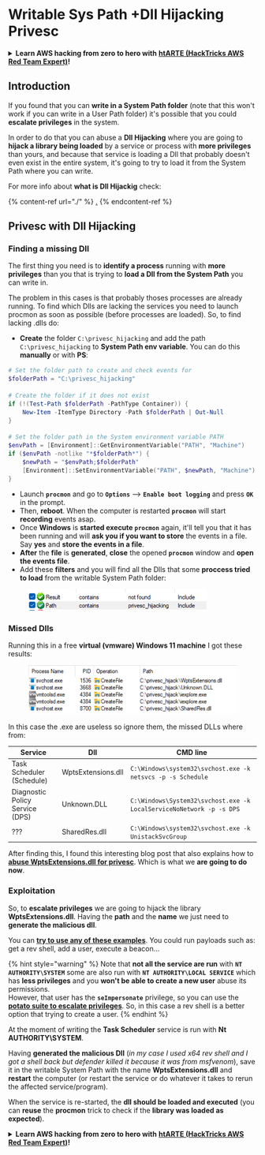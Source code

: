 # Writable Sys Path +Dll Hijacking Privesc

<details>

<summary><strong>Learn AWS hacking from zero to hero with</strong> <a href="https://training.hacktricks.xyz/courses/arte"><strong>htARTE (HackTricks AWS Red Team Expert)</strong></a><strong>!</strong></summary>

Other ways to support HackTricks:

* If you want to see your **company advertised in HackTricks** or **download HackTricks in PDF** Check the [**SUBSCRIPTION PLANS**](https://github.com/sponsors/carlospolop)!
* Get the [**official PEASS & HackTricks swag**](https://peass.creator-spring.com)
* Discover [**The PEASS Family**](https://opensea.io/collection/the-peass-family), our collection of exclusive [**NFTs**](https://opensea.io/collection/the-peass-family)
* **Join the** 💬 [**Discord group**](https://discord.gg/hRep4RUj7f) or the [**telegram group**](https://t.me/peass) or **follow** us on **Twitter** 🐦 [**@carlospolopm**](https://twitter.com/hacktricks\_live)**.**
* **Share your hacking tricks by submitting PRs to the** [**HackTricks**](https://github.com/carlospolop/hacktricks) and [**HackTricks Cloud**](https://github.com/carlospolop/hacktricks-cloud) github repos.

</details>

## Introduction

If you found that you can **write in a System Path folder** (note that this won't work if you can write in a User Path folder) it's possible that you could **escalate privileges** in the system.

In order to do that you can abuse a **Dll Hijacking** where you are going to **hijack a library being loaded** by a service or process with **more privileges** than yours, and because that service is loading a Dll that probably doesn't even exist in the entire system, it's going to try to load it from the System Path where you can write.

For more info about **what is Dll Hijackig** check:

{% content-ref url="./" %}
[.](./)
{% endcontent-ref %}

## Privesc with Dll Hijacking

### Finding a missing Dll

The first thing you need is to **identify a process** running with **more privileges** than you that is trying to **load a Dll from the System Path** you can write in.

The problem in this cases is that probably thoses processes are already running. To find which Dlls are lacking the services you need to launch procmon as soon as possible (before processes are loaded). So, to find lacking .dlls do:

* **Create** the folder `C:\privesc_hijacking` and add the path `C:\privesc_hijacking` to **System Path env variable**. You can do this **manually** or with **PS**:

```powershell
# Set the folder path to create and check events for
$folderPath = "C:\privesc_hijacking"

# Create the folder if it does not exist
if (!(Test-Path $folderPath -PathType Container)) {
    New-Item -ItemType Directory -Path $folderPath | Out-Null
}

# Set the folder path in the System environment variable PATH
$envPath = [Environment]::GetEnvironmentVariable("PATH", "Machine")
if ($envPath -notlike "*$folderPath*") {
    $newPath = "$envPath;$folderPath"
    [Environment]::SetEnvironmentVariable("PATH", $newPath, "Machine")
}
```

* Launch **`procmon`** and go to **`Options`** --> **`Enable boot logging`** and press **`OK`** in the prompt.
* Then, **reboot**. When the computer is restarted **`procmon`** will start **recording** events asap.
* Once **Windows** is **started execute `procmon`** again, it'll tell you that it has been running and will **ask you if you want to store** the events in a file. Say **yes** and **store the events in a file**.
* **After** the **file** is **generated**, **close** the opened **`procmon`** window and **open the events file**.
* Add these **filters** and you will find all the Dlls that some **proccess tried to load** from the writable System Path folder:

<figure><img src="../../../.gitbook/assets/image (945).png" alt=""><figcaption></figcaption></figure>

### Missed Dlls

Running this in a free **virtual (vmware) Windows 11 machine** I got these results:

<figure><img src="../../../.gitbook/assets/image (607).png" alt=""><figcaption></figcaption></figure>

In this case the .exe are useless so ignore them, the missed DLLs where from:

| Service                         | Dll                | CMD line                                                             |
| ------------------------------- | ------------------ | -------------------------------------------------------------------- |
| Task Scheduler (Schedule)       | WptsExtensions.dll | `C:\Windows\system32\svchost.exe -k netsvcs -p -s Schedule`          |
| Diagnostic Policy Service (DPS) | Unknown.DLL        | `C:\Windows\System32\svchost.exe -k LocalServiceNoNetwork -p -s DPS` |
| ???                             | SharedRes.dll      | `C:\Windows\system32\svchost.exe -k UnistackSvcGroup`                |

After finding this, I found this interesting blog post that also explains how to [**abuse WptsExtensions.dll for privesc**](https://juggernaut-sec.com/dll-hijacking/#Windows\_10\_Phantom\_DLL\_Hijacking\_-\_WptsExtensionsdll). Which is what we **are going to do now**.

### Exploitation

So, to **escalate privileges** we are going to hijack the library **WptsExtensions.dll**. Having the **path** and the **name** we just need to **generate the malicious dll**.

You can [**try to use any of these examples**](./#creating-and-compiling-dlls). You could run payloads such as: get a rev shell, add a user, execute a beacon...

{% hint style="warning" %}
Note that **not all the service are run** with **`NT AUTHORITY\SYSTEM`** some are also run with **`NT AUTHORITY\LOCAL SERVICE`** which has **less privileges** and you **won't be able to create a new user** abuse its permissions.\
However, that user has the **`seImpersonate`** privilege, so you can use the[ **potato suite to escalate privileges**](../roguepotato-and-printspoofer.md). So, in this case a rev shell is a better option that trying to create a user.
{% endhint %}

At the moment of writing the **Task Scheduler** service is run with **Nt AUTHORITY\SYSTEM**.

Having **generated the malicious Dll** (_in my case I used x64 rev shell and I got a shell back but defender killed it because it was from msfvenom_), save it in the writable System Path with the name **WptsExtensions.dll** and **restart** the computer (or restart the service or do whatever it takes to rerun the affected service/program).

When the service is re-started, the **dll should be loaded and executed** (you can **reuse** the **procmon** trick to check if the **library was loaded as expected**).

<details>

<summary><strong>Learn AWS hacking from zero to hero with</strong> <a href="https://training.hacktricks.xyz/courses/arte"><strong>htARTE (HackTricks AWS Red Team Expert)</strong></a><strong>!</strong></summary>

Other ways to support HackTricks:

* If you want to see your **company advertised in HackTricks** or **download HackTricks in PDF** Check the [**SUBSCRIPTION PLANS**](https://github.com/sponsors/carlospolop)!
* Get the [**official PEASS & HackTricks swag**](https://peass.creator-spring.com)
* Discover [**The PEASS Family**](https://opensea.io/collection/the-peass-family), our collection of exclusive [**NFTs**](https://opensea.io/collection/the-peass-family)
* **Join the** 💬 [**Discord group**](https://discord.gg/hRep4RUj7f) or the [**telegram group**](https://t.me/peass) or **follow** us on **Twitter** 🐦 [**@carlospolopm**](https://twitter.com/hacktricks\_live)**.**
* **Share your hacking tricks by submitting PRs to the** [**HackTricks**](https://github.com/carlospolop/hacktricks) and [**HackTricks Cloud**](https://github.com/carlospolop/hacktricks-cloud) github repos.

</details>
